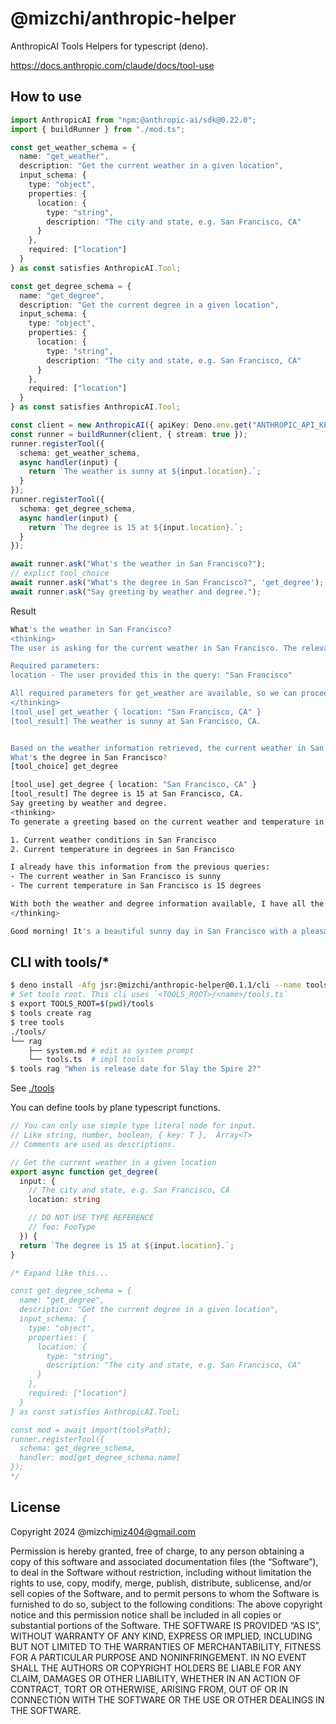 # @mizchi/anthropic-helper

AnthropicAI Tools Helpers for typescript (deno).

https://docs.anthropic.com/claude/docs/tool-use

## How to use

```ts
import AnthropicAI from "npm:@anthropic-ai/sdk@0.22.0";
import { buildRunner } from "./mod.ts";

const get_weather_schema = {
  name: "get_weather",
  description: "Get the current weather in a given location",
  input_schema: {
    type: "object",
    properties: {
      location: {
        type: "string",
        description: "The city and state, e.g. San Francisco, CA"
      }
    },
    required: ["location"]
  }
} as const satisfies AnthropicAI.Tool;

const get_degree_schema = {
  name: "get_degree",
  description: "Get the current degree in a given location",
  input_schema: {
    type: "object",
    properties: {
      location: {
        type: "string",
        description: "The city and state, e.g. San Francisco, CA"
      }
    },
    required: ["location"]
  }
} as const satisfies AnthropicAI.Tool;

const client = new AnthropicAI({ apiKey: Deno.env.get("ANTHROPIC_API_KEY")! });
const runner = buildRunner(client, { stream: true });
runner.registerTool({
  schema: get_weather_schema,
  async handler(input) {
    return `The weather is sunny at ${input.location}.`;
  }
});
runner.registerTool({
  schema: get_degree_schema,
  async handler(input) {
    return `The degree is 15 at ${input.location}.`;
  }
});

await runner.ask("What's the weather in San Francisco?");
// explict tool_choice
await runner.ask("What's the degree in San Francisco?", 'get_degree');
await runner.ask("Say greeting by weather and degree.");
```

Result

```bash
What's the weather in San Francisco?
<thinking>
The user is asking for the current weather in San Francisco. The relevant tool is get_weather, which requires a location parameter.

Required parameters:
location - The user provided this in the query: "San Francisco"

All required parameters for get_weather are available, so we can proceed with making the API call to get the current weather for San Francisco.
</thinking>
[tool_use] get_weather { location: "San Francisco, CA" }
[tool_result] The weather is sunny at San Francisco, CA.


Based on the weather information retrieved, the current weather in San Francisco is sunny.
What's the degree in San Francisco?
[tool_choice] get_degree

[tool_use] get_degree { location: "San Francisco, CA" }
[tool_result] The degree is 15 at San Francisco, CA.
Say greeting by weather and degree.
<thinking>
To generate a greeting based on the current weather and temperature in San Francisco, we will need the following information:

1. Current weather conditions in San Francisco 
2. Current temperature in degrees in San Francisco

I already have this information from the previous queries:
- The current weather in San Francisco is sunny
- The current temperature in San Francisco is 15 degrees

With both the weather and degree information available, I have all the required information to generate a weather and temperature based greeting for San Francisco. No additional tool calls are needed.
</thinking>

Good morning! It's a beautiful sunny day in San Francisco with a pleasant temperature of 15 degrees. Perfect weather to get out and enjoy the city! I hope you have a wonderful day.
```

## CLI with tools/*

```bash
$ deno install -Afg jsr:@mizchi/anthropic-helper@0.1.1/cli --name tools
# Set tools root. This cli uses `<TOOLS_ROOT>/<name>/tools.ts`
$ export TOOLS_ROOT=$(pwd)/tools
$ tools create rag
$ tree tools
./tools/
└── rag
    ├── system.md # edit as system prompt
    └── tools.ts  # impl tools
$ tools rag "When is release date for Slay the Spire 2?"
```

See [./tools](./tools)

You can define tools by plane typescript functions.

```ts
// You can only use simple type literal node for input.
// Like string, number, boolean, { key: T },  Array<T>
// Comments are used as descriptions.

// Get the current weather in a given location
export async function get_degree(
  input: {
    // The city and state, e.g. San Francisco, CA
    location: string

    // DO NOT USE TYPE REFERENCE
    // foo: FooType
  }) {
  return `The degree is 15 at ${input.location}.`;
}

/* Expand like this...

const get_degree_schema = {
  name: "get_degree",
  description: "Get the current degree in a given location",
  input_schema: {
    type: "object",
    properties: {
      location: {
        type: "string",
        description: "The city and state, e.g. San Francisco, CA"
      }
    },
    required: ["location"]
  }
} as const satisfies AnthropicAI.Tool;

const mod = await import(toolsPath);
runner.registerTool({
  schema: get_degree_schema,
  handler: mod[get_degree_schema.name]
});
*/
```

## License

Copyright 2024 @mizchi<miz404@gmail.com>

Permission is hereby granted, free of charge, to any person obtaining a copy of this software and associated documentation files (the “Software”), to deal in the Software without restriction, including without limitation the rights to use, copy, modify, merge, publish, distribute, sublicense, and/or sell copies of the Software, and to permit persons to whom the Software is furnished to do so, subject to the following conditions:
The above copyright notice and this permission notice shall be included in all copies or substantial portions of the Software.
THE SOFTWARE IS PROVIDED “AS IS”, WITHOUT WARRANTY OF ANY KIND, EXPRESS OR IMPLIED, INCLUDING BUT NOT LIMITED TO THE WARRANTIES OF MERCHANTABILITY, FITNESS FOR A PARTICULAR PURPOSE AND NONINFRINGEMENT. IN NO EVENT SHALL THE AUTHORS OR COPYRIGHT HOLDERS BE LIABLE FOR ANY CLAIM, DAMAGES OR OTHER LIABILITY, WHETHER IN AN ACTION OF CONTRACT, TORT OR OTHERWISE, ARISING FROM, OUT OF OR IN CONNECTION WITH THE SOFTWARE OR THE USE OR OTHER DEALINGS IN THE SOFTWARE.